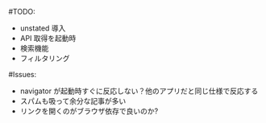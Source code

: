 #TODO:

- unstated 導入
- API 取得を起動時
- 検索機能
- フィルタリング

#Issues:

- navigator が起動時すぐに反応しない？他のアプリだと同じ仕様で反応する
- スパムも吸って余分な記事が多い
- リンクを開くのがブラウザ依存で良いのか?
